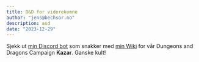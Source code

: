 ```yaml
---
title: D&D for viderekomne
author: "jens@bechsor.no"
description: asd
date: "2023-12-29"
---
```


Sjekk ut [min Discord bot](https://github.com/jensbech/BoredGods) som snakker med [min Wiki](https://wiki.boredgods.no/) for vår Dungeons and Dragons Campaign **Kazar**. Ganske kult!